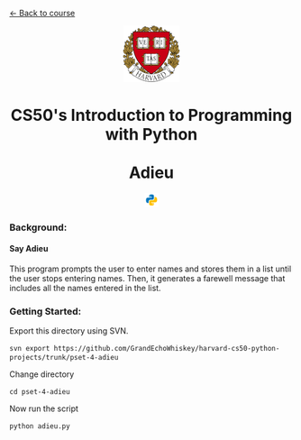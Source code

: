 [<- Back to course](../README.md)

<p align="center"><a href="https://cs50.harvard.edu/python/2022/">
  <img src="https://github.com/GrandEchoWhiskey/grandechowhiskey/blob/main/icons/course/harvard100.png" /><br>
</a></p>
<h1 align="center">CS50's Introduction to Programming with Python<br><br>Adieu</h1>

<p align="center"><a href="#">
  <img src="https://github.com/GrandEchoWhiskey/grandechowhiskey/blob/main/icons/programming/python.png" />
</a></p>

### Background:
#### Say Adieu
This program prompts the user to enter names and stores them in a list until the user stops entering names. Then, it generates a farewell message that includes all the names entered in the list.

### Getting Started:
Export this directory using SVN.
```
svn export https://github.com/GrandEchoWhiskey/harvard-cs50-python-projects/trunk/pset-4-adieu
```
Change directory
```
cd pset-4-adieu
```
Now run the script
```
python adieu.py
```
